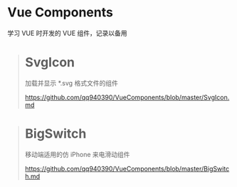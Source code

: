 # Vue Components

学习 VUE 时开发的 VUE 组件，记录以备用

> # SvgIcon
>
> 加载并显示 \*.svg 格式文件的组件
>
> <https://github.com/qq940390/VueComponents/blob/master/SvgIcon.md>

> # BigSwitch
>
> 移动端适用的仿 iPhone 来电滑动组件
>
> <https://github.com/qq940390/VueComponents/blob/master/BigSwitch.md>

